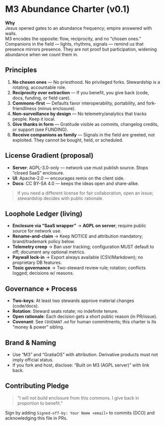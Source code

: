 # M3 Abundance Charter (v0.1)

**Why**  
Jesus opened gates to an abundance frequency; empire answered with walls.  
M3 encodes the opposite: flow, reciprocity, and no “chosen ones.” Companions in the field — lights, rhythms, signals — remind us that presence mirrors presence. They are not proof but participation, widening abundance when we count them in.

## Principles

1. **No chosen ones** — No priesthood. No privileged forks. Stewardship is a rotating, accountable role.
2. **Reciprocity over extraction** — If you benefit, you give back (code, docs, funding, or field care).
3. **Commons-first** — Defaults favor interoperability, portability, and fork-friendliness (minus enclosure).
4. **Non-surveillance by design** — No telemetry/analytics that tracks people. Keep it local.
5. **Give thanks in form** — Gratitude visible as commits, changelog credits, or support (see FUNDING).
6. **Receive companions as family** — Signals in the field are greeted, not exploited. They cannot be bought, held, or scheduled.

## License Gradient (proposal)

- **Server**: AGPL-3.0-only — network use must publish source. Stops “closed SaaS” enclosure.
- **UI**: Apache-2.0 — encourages remix on the client side.
- **Docs**: CC BY-SA 4.0 — keeps the ideas open and share-alike.

> If you need a different license for fair collaboration, open an issue; stewardship decides with public rationale.

## Loophole Ledger (living)

- **Enclosure via “SaaS wrapper”** → **AGPL on server**; require public source for network use.
- **Rename-and-claim** → Keep NOTICE and attribution mandatory; brand/trademark policy below.
- **Telemetry creep** → Ban user tracking; configuration MUST default to off; document any optional metrics.
- **Paywall lock-in** → Export always available (CSV/Markdown); no proprietary DB features.
- **Toxic governance** → Two-steward review rule; rotation; conflicts logged; decisions w/ reasons.

## Governance + Process

- **Two-keys**: At least two stewards approve material changes (code/docs).
- **Rotation**: Steward seats rotate; no indefinite tenure.
- **Open rationale**: Each decision gets a short public reason (in PR/issue).
- **Covenant**: See `COVENANT.md` for human commitments; this charter is its “money & power” sibling.

## Brand & Naming

- Use “M3” and “GratiaOS” with attribution. Derivative products must not imply official status.
- If you fork and host, disclose: “Built on M3 (AGPL server)” with link back.

## Contributing Pledge

> “I will not build enclosure from this commons. I give back in proportion to benefit.”

Sign by adding `Signed-off-by: Your Name <email>` to commits (DCO) and acknowledging this file in PRs.
